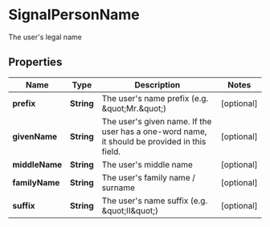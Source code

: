 

# SignalPersonName

The user's legal name

## Properties

| Name | Type | Description | Notes |
|------------ | ------------- | ------------- | -------------|
|**prefix** | **String** | The user&#39;s name prefix (e.g. \&quot;Mr.\&quot;) |  [optional] |
|**givenName** | **String** | The user&#39;s given name. If the user has a one-word name, it should be provided in this field. |  [optional] |
|**middleName** | **String** | The user&#39;s middle name |  [optional] |
|**familyName** | **String** | The user&#39;s family name / surname |  [optional] |
|**suffix** | **String** | The user&#39;s name suffix (e.g. \&quot;II\&quot;) |  [optional] |



